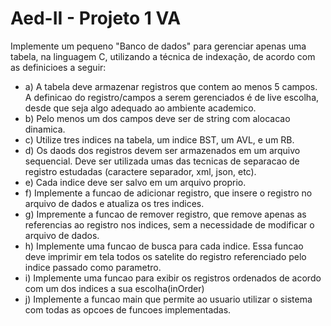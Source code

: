 # Aed-II - Projeto 1 VA

Implemente um pequeno "Banco de dados" para gerenciar apenas uma tabela, na linguagem C, utilizando a técnica de indexação, de acordo com as definicioes a seguir:

- a) A tabela deve armazenar registros que contem ao menos 5 campos. A definicao do registro/campos a serem gerenciados é de live escolha, desde que seja algo adequado ao ambiente academico.
- b) Pelo menos um dos campos deve ser de string com alocacao dinamica.
- c) Utilize tres indices na tabela, um indice BST, um AVL, e um RB.
- d) Os daods dos registros devem ser armazenados em um arquivo sequencial. Deve ser utilizada umas das tecnicas de separacao de registro estudadas (caractere separador, xml, json, etc).
- e) Cada indice deve ser salvo em um arquivo proprio.
- f) Implemente a funcao de adicionar registro, que insere o registro no arquivo de dados e atualiza os tres indices.
- g) Impremente a funcao de remover registro, que remove apenas as referencias ao registro nos indices, sem a necessidade de modificar o arquivo de dados.
- h) Implemente uma funcao de busca para cada indice. Essa funcao deve imprimir em tela todos os satelite do registro referenciado pelo indice passado como parametro.
- i) Implemente uma funcao para exibir os registros ordenados de acordo com um dos indices a sua escolha(inOrder)
- j) Implemente a funcao main que permite ao usuario utilizar o sistema com todas as opcoes de funcoes implementadas. 
